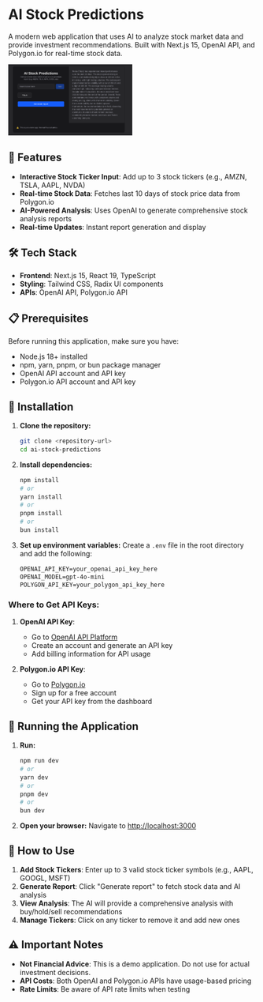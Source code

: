 # AI Stock Predictions

A modern web application that uses AI to analyze stock market data and provide investment recommendations. Built with Next.js 15, OpenAI API, and Polygon.io for real-time stock data.

<img src="./public/screenshot.png" alt="AI Stock Predictions App" width="50%">

## 🚀 Features

- **Interactive Stock Ticker Input**: Add up to 3 stock tickers (e.g., AMZN, TSLA, AAPL, NVDA)
- **Real-time Stock Data**: Fetches last 10 days of stock price data from Polygon.io
- **AI-Powered Analysis**: Uses OpenAI to generate comprehensive stock analysis reports
- **Real-time Updates**: Instant report generation and display

## 🛠️ Tech Stack

- **Frontend**: Next.js 15, React 19, TypeScript
- **Styling**: Tailwind CSS, Radix UI components
- **APIs**: OpenAI API, Polygon.io API

## 📋 Prerequisites

Before running this application, make sure you have:

- Node.js 18+ installed
- npm, yarn, pnpm, or bun package manager
- OpenAI API account and API key
- Polygon.io API account and API key

## 🔧 Installation

1. **Clone the repository:**

   ```bash
   git clone <repository-url>
   cd ai-stock-predictions
   ```

2. **Install dependencies:**

   ```bash
   npm install
   # or
   yarn install
   # or
   pnpm install
   # or
   bun install
   ```

3. **Set up environment variables:**
   Create a `.env` file in the root directory and add the following:

   ```env
   OPENAI_API_KEY=your_openai_api_key_here
   OPENAI_MODEL=gpt-4o-mini
   POLYGON_API_KEY=your_polygon_api_key_here
   ```

### Where to Get API Keys:

1. **OpenAI API Key**:

   - Go to [OpenAI API Platform](https://platform.openai.com/api-keys)
   - Create an account and generate an API key
   - Add billing information for API usage

2. **Polygon.io API Key**:
   - Go to [Polygon.io](https://polygon.io/)
   - Sign up for a free account
   - Get your API key from the dashboard

## 🚀 Running the Application

1. **Run:**

   ```bash
   npm run dev
   # or
   yarn dev
   # or
   pnpm dev
   # or
   bun dev
   ```

2. **Open your browser:**
   Navigate to [http://localhost:3000](http://localhost:3000)

## 📖 How to Use

1. **Add Stock Tickers**: Enter up to 3 valid stock ticker symbols (e.g., AAPL, GOOGL, MSFT)
2. **Generate Report**: Click "Generate report" to fetch stock data and AI analysis
3. **View Analysis**: The AI will provide a comprehensive analysis with buy/hold/sell recommendations
4. **Manage Tickers**: Click on any ticker to remove it and add new ones

## ⚠️ Important Notes

- **Not Financial Advice**: This is a demo application. Do not use for actual investment decisions.
- **API Costs**: Both OpenAI and Polygon.io APIs have usage-based pricing
- **Rate Limits**: Be aware of API rate limits when testing
